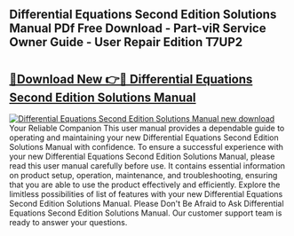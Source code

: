 ## Differential Equations Second Edition Solutions Manual PDf Free Download - Part-viR Service Owner Guide - User Repair Edition T7UP2

# <h2><a href="http://bc75645.oget.top/?id=Differential+Equations+Second+Edition+Solutions+Manual">🔗Download New 👉🔴 Differential Equations Second Edition Solutions Manual</a></h2>

[![Differential Equations Second Edition Solutions Manual new download](https://i.imgur.com/5g1atiW.png)](http://bc75645.oget.top/?id=Differential+Equations+Second+Edition+Solutions+Manual)
Your Reliable Companion This user manual provides a dependable guide to operating and maintaining your new Differential Equations Second Edition Solutions Manual with confidence. To ensure a successful experience with your new Differential Equations Second Edition Solutions Manual, please read this user manual carefully before use. It contains essential information on product setup, operation, maintenance, and troubleshooting, ensuring that you are able to use the product effectively and efficiently. Explore the limitless possibilities of list of features with your new Differential Equations Second Edition Solutions Manual. Please Don't Be Afraid to Ask Differential Equations Second Edition Solutions Manual. Our customer support team is ready to answer your questions.
